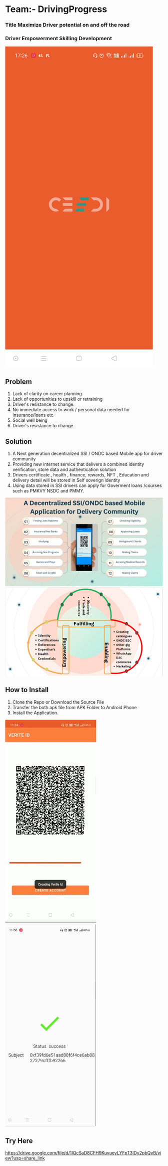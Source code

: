 # Team:- DrivingProgress
###  Title Maximize Driver potential on and off the road
###  Driver Empowerment Skilling Development 

<img src='./ScreenShot/Ceedi.jpg' />


## Problem 
1. Lack of clarity on career planning
2. Lack of opportunities to upskill or retraining
3. Driver's resistance to change.
4. No immediate access to work / personal data needed for insurance/loans etc
5. Social well being
6. Driver's resistance to change.


## Solution 
1. A Next generation decentralized SSI / ONDC based Mobile app for driver community 
2. Providing new internet service that delivers a combined identity verification, store data and authentication solution
3. Drivers certificate , health , finance, rewards, NFT , Education and delivery detail will be stored in Self soverign identity
4. Using data stored in SSI drivers can apply for Goverment loans /courses such as PMKVY NSDC and PMMY.



<img src = './ScreenShot/community.jpg' />
<img src = './ScreenShot/three_reason.jpg' />

## How to Install
1.  Clone the Repo or Download the Source File
2.  Transfer the both apk file from APK Folder to Android Phone
3.  Install the Application.


<img src='./ScreenShot/VeriteId.jpg' />

<img src = './ScreenShot/verified.jpg' />

## Try Here
https://drive.google.com/file/d/1IQcSaD8CFH9KuvueyLYFpT3IDy2pbQvB/view?usp=share_link

